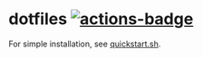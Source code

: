 # dotfiles [![actions-badge](https://action-badges.now.sh/awseward/dotfiles?workflow=ci)](https://github.com/awseward/dotfiles/actions)

For simple installation, see [quickstart.sh](https://raw.githubusercontent.com/awseward/dotfiles/main/.quickstart.sh).
